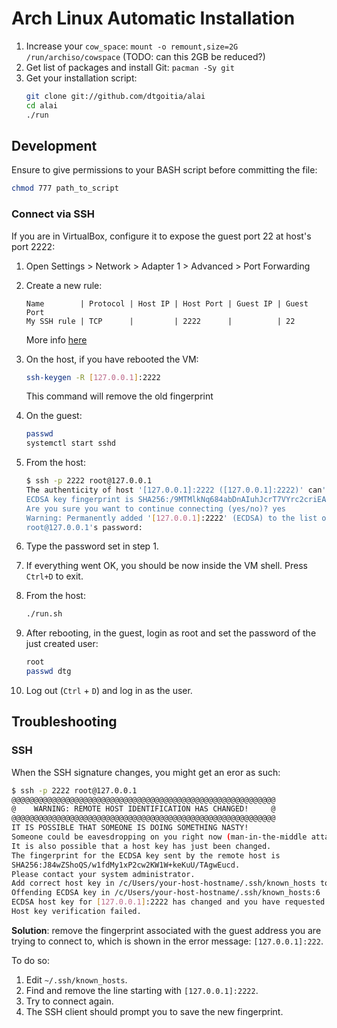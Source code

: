 # Arch Linux Automatic Installation

1. Increase your `cow_space`: `mount -o remount,size=2G /run/archiso/cowspace` (TODO: can this 2GB be reduced?)
2. Get list of packages and install Git: `pacman -Sy git`
3. Get your installation script:
    ```bash
    git clone git://github.com/dtgoitia/alai
    cd alai
    ./run
    ```

## Development

Ensure to give permissions to your BASH script before committing the file:

```bash
chmod 777 path_to_script
```

### Connect via SSH

If you are in VirtualBox, configure it to expose the guest port 22 at host's port 2222:
1. Open Settings > Network > Adapter 1 > Advanced > Port Forwarding
2. Create a new rule:
    ```text
    Name        | Protocol | Host IP | Host Port | Guest IP | Guest Port
    My SSH rule | TCP      |         | 2222      |          | 22
    ``` 
    More info [here](https://blog.johannesmp.com/2017/01/25/port-forwarding-ssh-from-virtualbox#port-forwarding-ssh)
3. On the host, if you have rebooted the VM:
    ```bash
    ssh-keygen -R [127.0.0.1]:2222
    ```
    This command will remove the old fingerprint
4. On the guest:
    ```bash
    passwd
    systemctl start sshd
    ```
5. From the host:
    ```bash
    $ ssh -p 2222 root@127.0.0.1
    The authenticity of host '[127.0.0.1]:2222 ([127.0.0.1]:2222)' can't be established.
    ECDSA key fingerprint is SHA256:/9MTMlkNq684abDnAIuhJcrT7VYrc2criEAN6GHiDgG.
    Are you sure you want to continue connecting (yes/no)? yes
    Warning: Permanently added '[127.0.0.1]:2222' (ECDSA) to the list of known hosts.
    root@127.0.0.1's password: 
    ```
6. Type the password set in step 1.
7. If everything went OK, you should be now inside the VM shell. Press `Ctrl+D` to exit.
8. From the host:
    ```bash
    ./run.sh
    ```

9. After rebooting, in the guest, login as root and set the password of the just created user:
    ```bash
    root
    passwd dtg
    ```
10. Log out (`Ctrl` + `D`) and log in as the user.

## Troubleshooting

### SSH

When the SSH signature changes, you might get an eror as such:
```bash
$ ssh -p 2222 root@127.0.0.1
@@@@@@@@@@@@@@@@@@@@@@@@@@@@@@@@@@@@@@@@@@@@@@@@@@@@@@@@@@@
@    WARNING: REMOTE HOST IDENTIFICATION HAS CHANGED!     @
@@@@@@@@@@@@@@@@@@@@@@@@@@@@@@@@@@@@@@@@@@@@@@@@@@@@@@@@@@@
IT IS POSSIBLE THAT SOMEONE IS DOING SOMETHING NASTY!
Someone could be eavesdropping on you right now (man-in-the-middle attack)!
It is also possible that a host key has just been changed.
The fingerprint for the ECDSA key sent by the remote host is
SHA256:J84wZShoQS/w1fdMy1xP2cw2KW1W+keKuU/TAgwEucd.
Please contact your system administrator.
Add correct host key in /c/Users/your-host-hostname/.ssh/known_hosts to get rid of this message.
Offending ECDSA key in /c/Users/your-host-hostname/.ssh/known_hosts:6
ECDSA host key for [127.0.0.1]:2222 has changed and you have requested strict checking.
Host key verification failed.
```

**Solution**: remove the fingerprint associated with the guest address you are trying to connect to, which is shown in the error message: `[127.0.0.1]:222`.

To do so:
1. Edit `~/.ssh/known_hosts`.
2. Find and remove the line starting with `[127.0.0.1]:2222`. 
3. Try to connect again.
4. The SSH client should prompt you to save the new fingerprint.